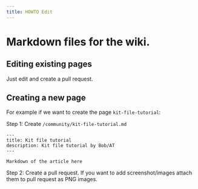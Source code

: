 ```yaml
---
title: HOWTO Edit
---
```


# Markdown files for the wiki. 

## Editing existing pages

Just edit and create a pull request.

## Creating a new page 

For example if we want to create the page `kit-file-tutorial`:

Step 1: Create `/community/kit-file-tutorial.md`

    ---
    title: Kit file tutorial
    description: Kit file tutorial by Bob/AT
    ---

    Markdown of the article here

Step 2: Create a pull request. If you want to add screenshot/images
attach them to pull request as PNG images.
